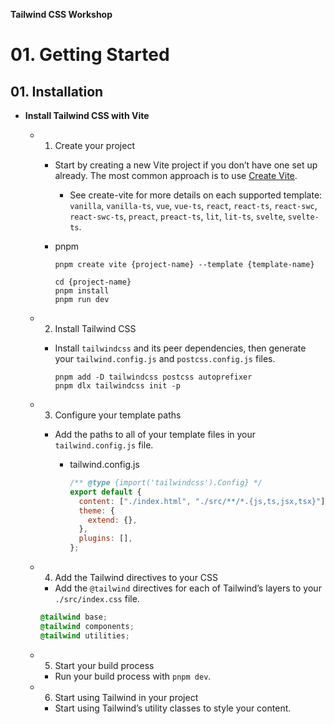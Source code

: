 **Tailwind CSS Workshop**

# 01. Getting Started

## 01. Installation

- **Install Tailwind CSS with Vite**

  - 1. Create your project

    - Start by creating a new Vite project if you don’t have one set up already. The most common approach is to use [Create Vite](https://vitejs.dev/guide/#scaffolding-your-first-vite-project).

      - See create-vite for more details on each supported template: `vanilla`, `vanilla-ts`, `vue`, `vue-ts`, `react`, `react-ts`, `react-swc`, `react-swc-ts`, `preact`, `preact-ts`, `lit`, `lit-ts`, `svelte`, `svelte-ts`.

    - pnpm

      ```
      pnpm create vite {project-name} --template {template-name}
      ```

      ```
      cd {project-name}
      pnpm install
      pnpm run dev
      ```

  - 2. Install Tailwind CSS

    - Install `tailwindcss` and its peer dependencies, then generate your `tailwind.config.js` and `postcss.config.js` files.

      ```
      pnpm add -D tailwindcss postcss autoprefixer
      pnpm dlx tailwindcss init -p
      ```

  - 3. Configure your template paths

    - Add the paths to all of your template files in your `tailwind.config.js` file.

      - tailwind.config.js

        ```js
        /** @type {import('tailwindcss').Config} */
        export default {
          content: ["./index.html", "./src/**/*.{js,ts,jsx,tsx}"],
          theme: {
            extend: {},
          },
          plugins: [],
        };
        ```

  - 4. Add the Tailwind directives to your CSS

    - Add the `@tailwind` directives for each of Tailwind’s layers to your `./src/index.css` file.

    ```css
    @tailwind base;
    @tailwind components;
    @tailwind utilities;
    ```

  - 5. Start your build process

    - Run your build process with `pnpm dev`.

  - 6. Start using Tailwind in your project

    - Start using Tailwind’s utility classes to style your content.
